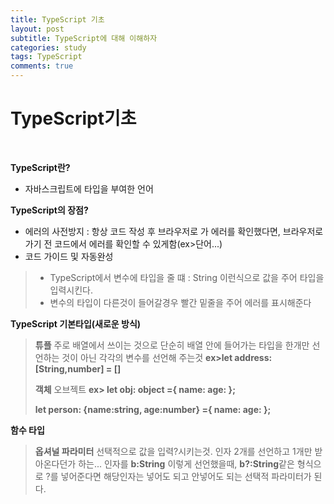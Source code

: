 ```yaml
---
title: TypeScript 기초
layout: post
subtitle: TypeScript에 대해 이해하자
categories: study
tags: TypeScript
comments: true
---
```


# TypeScript기초
<br>

  **TypeScript란?**
  - 자바스크립트에 타입을 부여한 언어

  **TypeScript의 장점?**
  - 에러의 사전방지 : 항상 코드 작성 후 브라우저로 가 에러를 확인했다면, 브라우저로 가기 전 코드에서 에러를 확인할 수 있게함(ex>단어...)
  - 코드 가이드 및 자동완성

  >- TypeScript에서 변수에 타입을 줄 떄 : String 이런식으로 값을 주어 타입을 입력시킨다.
  > - 변수의 타입이 다른것이 들어갈경우 빨간 밑줄을 주어 에러를 표시해준다

  **TypeScript 기본타입(새로운 방식)**
  >**튜플**
  >주로 배열에서 쓰이는 것으로 단순히 배열 안에 들어가는 타입을 한개만 선언하는 것이 아닌 각각의 변수를 선언해 주는것
  >**ex>let address: [String,number] = []**
  >
  >**객체**
  >오브젝트
  >**ex>
  >let obj: object ={
  >name:
  >age:
  >};**
  >
  >**let person: {name:string, age:number} ={
  >name:
  >age:
  >};**

  **함수 타입**
  >**옵셔널 파라미터**
  >선택적으로 값을 입력?시키는것.
  >인자 2개를 선언하고 1개만 받아온다던가 하는...
  >인자를 **b:String** 이렇게 선언했을때, **b?:String**같은 형식으로 ?를 넣어준다면 해당인자는 넣어도 되고 안넣어도 되는 선택적 파라미터가 된다.

